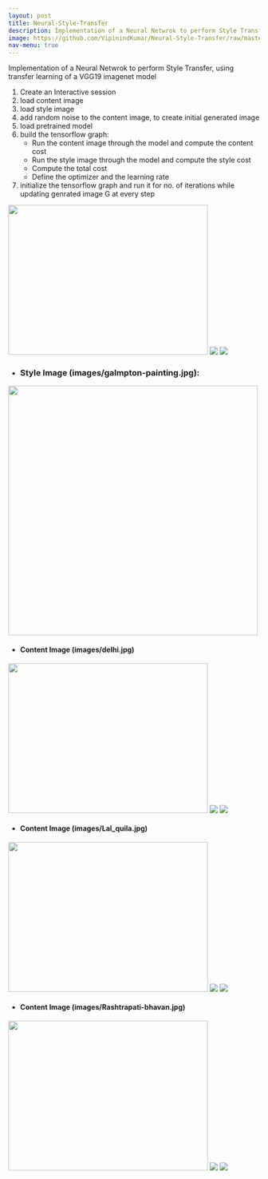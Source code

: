 ```yaml
---
layout: post
title: Neural-Style-Transfer
description: Implementation of a Neural Netwrok to perform Style Transfer, using transfer learning of a VGG19 imagenet model 
image: https://github.com/VipinindKumar/Neural-Style-Transfer/raw/master/images/galmton-taj/generated_image.jpg
nav-menu: true
---
```


Implementation of a Neural Netwrok to perform Style Transfer, using transfer learning of a VGG19 imagenet model 

1. Create an Interactive session
2. load content image
3. load style image
4. add random noise to the content image, to create initial generated image
5. load pretrained model
6. build the tensorflow graph:
   * Run the content image through the model and compute the content cost
   * Run the style image through the model and compute the style cost
   * Compute the total cost
   * Define the optimizer and the learning rate
7. initialize the tensorflow graph and run it for no. of iterations while updating genrated image G at every step

<img src="https://github.com/VipinindKumar/Neural-Style-Transfer/raw/master/images/Taj_Mahal.jpeg" width="400" height="300"> <img src="https://github.com/VipinindKumar/Neural-Style-Transfer/raw/master/images/galmton-taj/generated_image.jpg"> <img src="https://github.com/VipinindKumar/Neural-Style-Transfer/raw/master/images/city-taj/generated_image.jpg"> 

* ### Style Image (images/galmpton-painting.jpg):
<img src="https://github.com/VipinindKumar/Neural-Style-Transfer/raw/master/images/galmpton-painting.jpg" width="500">

 * #### Content Image (images/delhi.jpg)
<img src="https://github.com/VipinindKumar/Neural-Style-Transfer/raw/master/images/delhi.jpg" width="400" height="300"> <img src="https://github.com/VipinindKumar/Neural-Style-Transfer/raw/master/images/galmpton-delhi/50.png"> <img src="https://github.com/VipinindKumar/Neural-Style-Transfer/raw/master/images/galmpton-delhi/generated_image.jpg">

 * #### Content Image (images/Lal_quila.jpg)
<img src="https://github.com/VipinindKumar/Neural-Style-Transfer/raw/master/images/Lal_quila.jpg" width="400" height="300"> <img src="https://github.com/VipinindKumar/Neural-Style-Transfer/raw/master/images/galmpton-lal/50.png"> <img src="https://github.com/VipinindKumar/Neural-Style-Transfer/raw/master/images/galmpton-lal/generated_image.jpg">


 * #### Content Image (images/Rashtrapati-bhavan.jpg)
<img src="https://github.com/VipinindKumar/Neural-Style-Transfer/raw/master/images/Rashtrapati-bhavan.jpg" width="400" height="300"> <img src="https://github.com/VipinindKumar/Neural-Style-Transfer/raw/master/images/galmpton-rashtrapati/50.png"> <img src="https://github.com/VipinindKumar/Neural-Style-Transfer/raw/master/images/galmpton-rashtrapati/generated_image.jpg">

